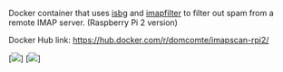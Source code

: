 Docker container that uses [isbg](https://github.com/dc55028/isbg) and [imapfilter](https://github.com/lefcha/imapfilter) to filter out spam from a remote IMAP server. (Raspberry Pi 2 version)

Docker Hub link: https://hub.docker.com/r/domcomte/imapscan-rpi2/

[![](https://images.microbadger.com/badges/image/domcomte/imapscan-rpi2.svg)] [![](https://images.microbadger.com/badges/version/domcomte/imapscan-rpi2.svg)]
